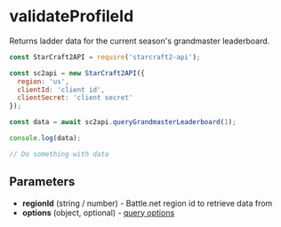 # validateProfileId

Returns ladder data for the current season's grandmaster leaderboard.

```js
const StarCraft2API = require('starcraft2-api');

const sc2api = new StarCraft2API({
  region: 'us',
  clientId: 'client id',
  clientSecret: 'client secret'
});

const data = await sc2api.queryGrandmasterLeaderboard(1);

console.log(data);

// Do something with data

```

## Parameters

* **regionId** (string / number) - Battle.net region id to retrieve data from
* **options** (object, optional) - [query options](https://blizzapi.lukem.net/docs/usage/query.html#query-options)